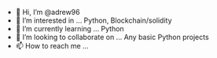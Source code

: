 - 👋 Hi, I’m @adrew96
- 👀 I’m interested in ... Python, Blockchain/solidity 
- 🌱 I’m currently learning ... Python
- 💞️ I’m looking to collaborate on ... Any basic Python projects
- 📫 How to reach me ...

<!---
adrew96/adrew96 is a ✨ special ✨ repository because its `README.md` (this file) appears on your GitHub profile.
You can click the Preview link to take a look at your changes.
--->
